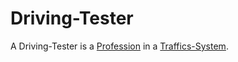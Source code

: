 # Driving-Tester

A Driving-Tester is a [Profession](202000000.md) in a [Traffics-System](1100000001.md).
